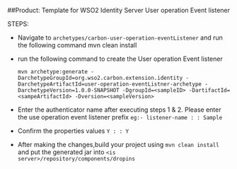 ##Product: Template for WSO2 Identity Server User operation Event listener

STEPS:

 * Navigate to `archetypes/carbon-user-operation-eventListener` and run the following command
         mvn clean install

 * run the following command to create the User operation Event listener
 
   ` mvn archetype:generate
      -DarchetypeGroupId=org.wso2.carbon.extension.identity
      -DarchetypeArtifactId=user-operation-eventListner-archetype
      -DarchetypeVersion=1.0.0-SNAPSHOT
      -DgroupId=<sampleID>
      -DartifactId=<sampeArtifactId>
      -Dversion=<sampleVersion> `
       

 * Enter the authenticator name after executing steps 1 & 2. Please enter the use operation event listener prefix 
    `eg:- listener-name : : Sample`

 * Confirm the properties values
     `Y : : Y`
     
 * After making the changes,build your project using `mvn clean install` and 
 put the generated jar into `<is server>/repository/components/dropins`  

